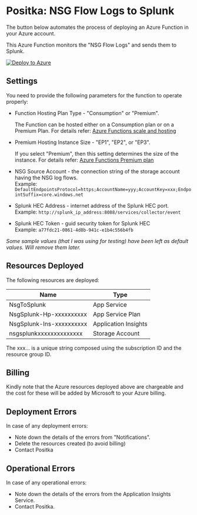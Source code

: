 # Positka: NSG Flow Logs to Splunk 


The button below automates the process of deploying an Azure Function in your Azure account.


This Azure Function monitors the "NSG Flow Logs" and sends them to Splunk.


[![Deploy to Azure](http://azuredeploy.net/deploybutton.png)](https://portal.azure.com/#create/Microsoft.Template/uri/https%3A%2F%2Fraw.githubusercontent.com%2Fgupta%2Fpositka%2Fmaster%2Fazuredeploy.json)


## Settings

You need to provide the following parameters for the function to operate properly:

* Function Hosting Plan Type                     - "Consumption" or "Premium". 
   
   The Function can be hosted either on a Consumption plan or on a Premium Plan. For details refer: 
   [Azure Functions scale and hosting](https://docs.microsoft.com/en-us/azure/azure-functions/functions-scale)
* Premium Hosting Instance Size              - "EP1", "EP2", or "EP3".  
   
   If you select "Premium", then this setting determines the size of the instance. For details refer: 
   [Azure Functions Premium plan](https://docs.microsoft.com/en-us/azure/azure-functions/functions-premium-plan)  
* NSG Source Account          - the connection string of the storage account having the NSG log flows.  
   Example: ```DefaultEndpointsProtocol=https;AccountName=yyy;AccountKey=xxx;EndpointSuffix=core.windows.net```  
* Splunk HEC Address               - internet address of the Splunk HEC port.  
   Example: ```http://splunk_ip_address:8088/services/collector/event```  
* Splunk HEC Token                 - guid security token for Splunk HEC  
   Example: ```a77fdc21-0861-4d8b-941c-e1b4c556b4fb```

*Some sample values (that I was using for testing) have been left as default values. Will remove them later.*

## Resources Deployed

The following resources are deployed:

| Name                     |  Type                |
|--------------------------|----------------------|
| NsgToSplunk              | App Service          |
| NsgSplunk-Hp-xxxxxxxxxx  | App Service Plan     |
| NsgSplunk-Ins-xxxxxxxxxx | Application Insights |
| nsgsplunkxxxxxxxxxxxxxx  | Storage Account      | 

The xxx... is a unique string composed using the subscription ID and the resource group ID.


## Billing

Kindly note that the Azure resources deployed above are chargeable and the cost for these will be added by Microsoft to your Azure billing.

## Deployment Errors
In case of any deployment errors:
* Note down the details of the errors from "Notifications".
* Delete the resources created (to avoid billing)
* Contact Positka

## Operational Errors
In case of any operational errors:
* Note down the details of the errors from the Application Insights Service.
* Contact Positka.
